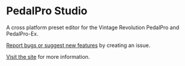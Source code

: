# PedalPro Studio

A cross platform preset editor for the Vintage Revolution PedalPro and PedalPro-Ex.

[Report bugs or suggest new features](https://github.com/obiwanjacobi/PedalPro-Studio/issues/new/choose) by creating an issue.

[Visit the site](https://obiwanjacobi.github.io/PedalPro-Studio/) for more information.

